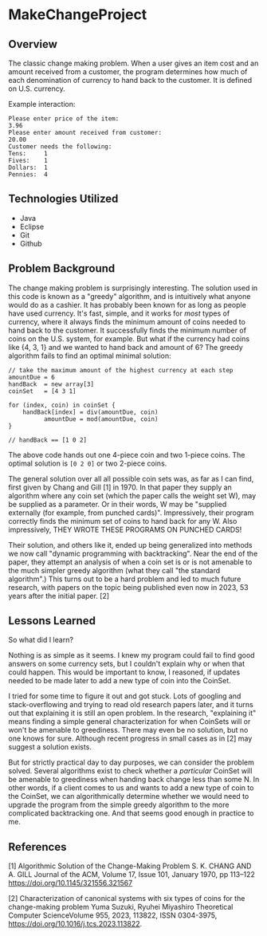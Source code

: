# MakeChangeProject

## Overview

The classic change making problem. When a user gives an item cost and an amount received from a customer, the program determines how much of each denomination of currency to hand back to the customer. It is defined on U.S. currency.

Example interaction:

~~~
Please enter price of the item:
3.96
Please enter amount received from customer: 
20.00
Customer needs the following: 
Tens:     1
Fives:    1
Dollars:  1
Pennies:  4
~~~

## Technologies Utilized
- Java
- Eclipse
- Git
- Github

## Problem Background

The change making problem is surprisingly interesting. The solution used in this code is known as a "greedy" algorithm, and is intuitively what anyone would do as a cashier. It has probably been known for as long as people have used currency. It's fast, simple, and it works for *most* types of currency, where it always finds the minimum amount of coins needed to hand back to the customer. It successfully finds the minimum number of coins on the U.S. system, for example. But what if the currency had coins like {4, 3, 1} and we wanted to hand back and amount of 6? The greedy algorithm fails to find an optimal minimal solution:

~~~
// take the maximum amount of the highest currency at each step
amountDue = 6
handBack  = new array[3]
coinSet   = [4 3 1]

for (index, coin) in coinSet {
	handBack[index] = div(amountDue, coin)
	      amountDue = mod(amountDue, coin)
}

// handBack == [1 0 2]
~~~

The above code hands out one 4-piece coin and two 1-piece coins. The optimal solution is `[0 2 0]` or two 2-piece coins. 

The general solution over all all possible coin sets was, as far as I can find, first given by Chang and Gill \[1\] in 1970. In that paper they supply an algorithm where any coin set (which the paper calls the weight set W), may be supplied as a parameter. Or in their words, W may be "supplied externally (for example, from punched cards)". Impressively, their program correctly finds the minimum set of coins to hand back for any W. Also impressively, THEY WROTE THESE PROGRAMS ON PUNCHED CARDS! 

 Their solution, and others like it, ended up being generalized into methods we now call "dynamic programming with backtracking". Near the end of the paper, they attempt an analysis of when a coin set is or is not amenable to the much simpler greedy algorithm (what they call "the standard algorithm".) This turns out to be a hard problem and led to much future research, with papers on the topic being published even now in 2023, 53 years after the initial paper. \[2\]

## Lessons Learned

So what did I learn?

Nothing is as simple as it seems. I knew my program could fail to find good answers on some currency sets, but I couldn't explain why or when that could happen. This would be important to know, I reasoned, if updates needed to be made later to add a new type of coin into the CoinSet.

 I tried for some time to figure it out and got stuck. Lots of googling and stack-overflowing and trying to read old research papers later, and it turns out that explaining it is still an open problem. In the research, "explaining it" means finding a simple general characterization for when CoinSets will or won't be amenable to greediness. There may even be no solution, but no one knows for sure. Although recent progress in small cases as in \[2\] may suggest a solution exists.

But for strictly practical day to day purposes, we can consider the problem solved. Several algorithms exist to check whether a *particular* CoinSet will be amenable to greediness when handing back change less than some N. In other words, if a client comes to us and wants to add a new type of coin to the CoinSet, we can algorithmically determine whether we would need to upgrade the program from the simple greedy algorithm to the more complicated backtracking one. And that seems good enough in practice to me. 


## References

\[1\] Algorithmic Solution of the Change-Making Problem
S. K. CHANG AND A. GILL
Journal of the ACM, Volume 17, Issue 101, January 1970, pp 113–122
https://doi.org/10.1145/321556.321567

\[2\] Characterization of canonical systems with six types of coins for the change-making problem
Yuma Suzuki, Ryuhei Miyashiro
Theoretical Computer ScienceVolume 955, 2023, 113822, ISSN 0304-3975,
https://doi.org/10.1016/j.tcs.2023.113822.
